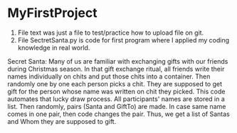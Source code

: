 # MyFirstProject
1. File text was just a file to test/practice how to upload file on git.
2. File SectretSanta.py is code for first program where I applied my coding knowledge in real world.

Secret Santa:
Many of us are familiar with exchanging gifts with our friends during Christmas season. In that gift exchange ritual, all friends write their names individually on chits and put those chits into a container. Then randomly one by one each person picks a chit. They are supposed to get gift for the person whose name was written on chit they picked.
This code automates that lucky draw process.
All participants' names are stored in a list. Then randomly, pairs (Santa and GiftTo) are made. In case same name comes in one pair, then code changes the pair.
Thus, we get a list of Santas and Whom they are supposed to gift.
